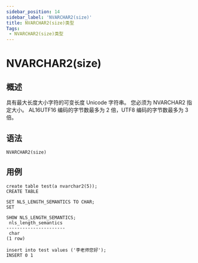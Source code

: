 ```yaml
---
sidebar_position: 14
sidebar_label: 'NVARCHAR2(size)'
title: NVARCHAR2(size)类型
Tags:
 - NVARCHAR2(size)类型
---
```


# NVARCHAR2(size)

## 概述

具有最大长度大小字符的可变长度 Unicode 字符串。 您必须为 NVARCHAR2 指定大小。 AL16UTF16 编码的字节数最多为 2 倍，UTF8 编码的字节数最多为 3 倍。

## 语法

```
NVARCHAR2(size)
```

## 用例

```
create table test(a nvarchar2(5));
CREATE TABLE

SET NLS_LENGTH_SEMANTICS TO CHAR;
SET

SHOW NLS_LENGTH_SEMANTICS;
 nls_length_semantics
----------------------
 char
(1 row)

insert into test values ('李老师您好');
INSERT 0 1
```
